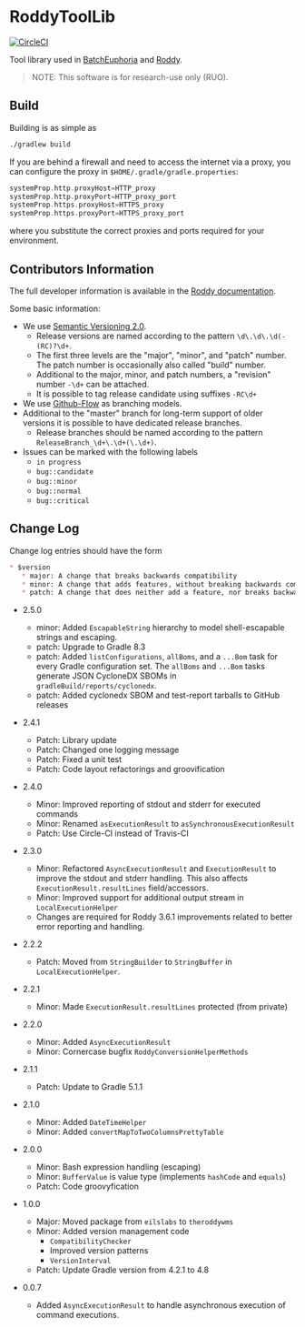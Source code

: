 # RoddyToolLib

[![CircleCI](https://circleci.com/gh/TheRoddyWMS/RoddyToolLib/tree/master.svg?style=svg)](https://circleci.com/gh/TheRoddyWMS/RoddyToolLib/tree/master)

Tool library used in [BatchEuphoria](https://github.com/TheRoddyWMS/BatchEuphoria) and [Roddy](https://github.com/TheRoddyWMS/Roddy).

> NOTE: This software is for research-use only (RUO).

## Build

Building is as simple as

```bash
./gradlew build
```

If you are behind a firewall and need to access the internet via a proxy, you can configure the proxy in `$HOME/.gradle/gradle.properties`:

```groovy
systemProp.http.proxyHost=HTTP_proxy
systemProp.http.proxyPort=HTTP_proxy_port
systemProp.https.proxyHost=HTTPS_proxy
systemProp.https.proxyPort=HTTPS_proxy_port
```

where you substitute the correct proxies and ports required for your environment.

## Contributors Information

The full developer information is available in the [Roddy documentation](https://roddy-documentation.readthedocs.io/en/latest/roddyDevelopment/developersGuide.html).

Some basic information:

* We use [Semantic Versioning 2.0](https://semver.org/).
   * Release versions are named according to the pattern `\d\.\d\.\d(-(RC)?\d+`.
   * The first three levels are the "major", "minor", and "patch" number. The patch number is occasionally also called "build" number.
   * Additional to the major, minor, and patch numbers, a "revision" number `-\d+` can be attached.
   * It is possible to tag release candidate using suffixes `-RC\d+`
* We use [Github-Flow](https://githubflow.github.io/) as branching models.
* Additional to the "master" branch for long-term support of older versions it is possible to have dedicated release branches.
   * Release branches should be named according to the pattern `ReleaseBranch_\d+\.\d+(\.\d+)`.
* Issues can be marked with the following labels
  * `in progress`
  * `bug::candidate`
  * `bug::minor`
  * `bug::normal`
  * `bug::critical`

## Change Log

Change log entries should have the form

```markdown
* $version
   * major: A change that breaks backwards compatibility
   * minor: A change that adds features, without breaking backwards compatibility
   * patch: A change that does neither add a feature, nor breaks backwards compatibility
```

* 2.5.0

  - minor: Added `EscapableString` hierarchy to model shell-escapable strings and escaping.
  - patch: Upgrade to Gradle 8.3
  - patch: Added `listConfigurations`, `allBoms`, and a `...Bom` task for every Gradle configuration set. The `allBoms` and `...Bom` tasks generate JSON CycloneDX SBOMs in `gradleBuild/reports/cyclonedx`.
  - patch: Added cyclonedx SBOM and test-report tarballs to GitHub releases

* 2.4.1

   - Patch: Library update
   - Patch: Changed one logging message
   - Patch: Fixed a unit test
   - Patch: Code layout refactorings and groovification

* 2.4.0

  - Minor: Improved reporting of stdout and stderr for executed commands
  - Minor: Renamed `asExecutionResult` to `asSynchronousExecutionResult`
  - Patch: Use Circle-CI instead of Travis-CI

* 2.3.0

  - Minor: Refactored `AsyncExecutionResult` and `ExecutionResult` to improve the stdout and stderr handling. This also affects `ExecutionResult.resultLines` field/accessors.
  - Minor: Improved support for additional output stream in `LocalExecutionHelper`
  - Changes are required for Roddy 3.6.1 improvements related to better error reporting and handling.

* 2.2.2

  - Patch: Moved from `StringBuilder` to `StringBuffer` in `LocalExecutionHelper`.

* 2.2.1

  - Minor: Made `ExecutionResult.resultLines` protected (from private)

* 2.2.0

  - Minor: Added `AsyncExecutionResult`
  - Minor: Cornercase bugfix `RoddyConversionHelperMethods`

* 2.1.1

  - Patch: Update to Gradle 5.1.1

* 2.1.0

  - Minor: Added `DateTimeHelper`
  - Minor: Added `convertMapToTwoColumnsPrettyTable`

* 2.0.0

  - Minor: Bash expression handling (escaping)
  - Minor: `BufferValue` is value type (implements `hashCode` and `equals`)
  - Patch: Code groovyfication

* 1.0.0

  - Major: Moved package from `eilslabs` to `theroddywms`
  - Minor: Added version management code
     * `CompatibilityChecker`
     * Improved version patterns
     * `VersionInterval`
  - Patch: Update Gradle version from 4.2.1 to 4.8

* 0.0.7

  - Added `AsyncExecutionResult` to handle asynchronous execution of command executions.